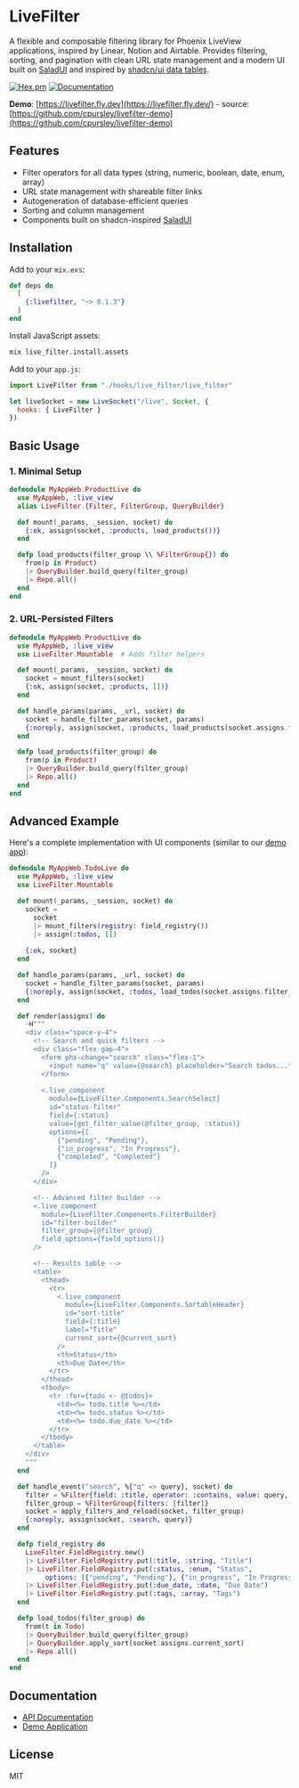 # LiveFilter

A flexible and composable filtering library for Phoenix LiveView applications, inspired by Linear, Notion and Airtable. Provides filtering, sorting, and pagination with clean URL state management and a modern UI built on [SaladUI](https://salad-storybook.fly.dev/) and inspired by [shadcn/ui data tables](https://tablecn.com/).

[![Hex.pm](https://img.shields.io/hexpm/v/livefilter.svg)](https://hex.pm/packages/livefilter)
[![Documentation](https://img.shields.io/badge/documentation-hexdocs-blue.svg)](https://hexdocs.pm/livefilter)

**Demo**: [https://livefilter.fly.dev](https://livefilter.fly.dev/) - source: [https://github.com/cpursley/livefilter-demo](https://github.com/cpursley/livefilter-demo)

## Features

- Filter operators for all data types (string, numeric, boolean, date, enum, array)
- URL state management with shareable filter links
- Autogeneration of database-efficient queries
- Sorting and column management
- Components built on shadcn-inspired [SaladUI](https://salad-storybook.fly.dev/)

## Installation

Add to your `mix.exs`:

```elixir
def deps do
  [
    {:livefilter, "~> 0.1.3"}
  ]
end
```

Install JavaScript assets:

```bash
mix live_filter.install.assets
```

Add to your `app.js`:

```javascript
import LiveFilter from "./hooks/live_filter/live_filter"

let liveSocket = new LiveSocket("/live", Socket, {
  hooks: { LiveFilter }
})
```

## Basic Usage

### 1. Minimal Setup

```elixir
defmodule MyAppWeb.ProductLive do
  use MyAppWeb, :live_view
  alias LiveFilter.{Filter, FilterGroup, QueryBuilder}

  def mount(_params, _session, socket) do
    {:ok, assign(socket, :products, load_products())}
  end

  defp load_products(filter_group \\ %FilterGroup{}) do
    from(p in Product)
    |> QueryBuilder.build_query(filter_group)
    |> Repo.all()
  end
end
```

### 2. URL-Persisted Filters

```elixir
defmodule MyAppWeb.ProductLive do
  use MyAppWeb, :live_view
  use LiveFilter.Mountable  # Adds filter helpers

  def mount(_params, _session, socket) do
    socket = mount_filters(socket)
    {:ok, assign(socket, :products, [])}
  end

  def handle_params(params, _url, socket) do
    socket = handle_filter_params(socket, params)
    {:noreply, assign(socket, :products, load_products(socket.assigns.filter_group))}
  end

  defp load_products(filter_group) do
    from(p in Product)
    |> QueryBuilder.build_query(filter_group)
    |> Repo.all()
  end
end
```

## Advanced Example

Here's a complete implementation with UI components (similar to our [demo app](https://livefilter.fly.dev/)):

```elixir
defmodule MyAppWeb.TodoLive do
  use MyAppWeb, :live_view
  use LiveFilter.Mountable

  def mount(_params, _session, socket) do
    socket = 
      socket
      |> mount_filters(registry: field_registry())
      |> assign(:todos, [])
    
    {:ok, socket}
  end

  def handle_params(params, _url, socket) do
    socket = handle_filter_params(socket, params)
    {:noreply, assign(socket, :todos, load_todos(socket.assigns.filter_group))}
  end

  def render(assigns) do
    ~H"""
    <div class="space-y-4">
      <!-- Search and quick filters -->
      <div class="flex gap-4">
        <form phx-change="search" class="flex-1">
          <input name="q" value={@search} placeholder="Search todos..." />
        </form>
        
        <.live_component 
          module={LiveFilter.Components.SearchSelect}
          id="status-filter"
          field={:status}
          value={get_filter_value(@filter_group, :status)}
          options={[
            {"pending", "Pending"},
            {"in_progress", "In Progress"}, 
            {"completed", "Completed"}
          ]}
        />
      </div>

      <!-- Advanced filter builder -->
      <.live_component
        module={LiveFilter.Components.FilterBuilder}
        id="filter-builder"
        filter_group={@filter_group}
        field_options={field_options()}
      />

      <!-- Results table -->
      <table>
        <thead>
          <tr>
            <.live_component 
              module={LiveFilter.Components.SortableHeader}
              id="sort-title"
              field={:title}
              label="Title"
              current_sort={@current_sort}
            />
            <th>Status</th>
            <th>Due Date</th>
          </tr>
        </thead>
        <tbody>
          <tr :for={todo <- @todos}>
            <td><%= todo.title %></td>
            <td><%= todo.status %></td>
            <td><%= todo.due_date %></td>
          </tr>
        </tbody>
      </table>
    </div>
    """
  end

  def handle_event("search", %{"q" => query}, socket) do
    filter = %Filter{field: :title, operator: :contains, value: query, type: :string}
    filter_group = %FilterGroup{filters: [filter]}
    socket = apply_filters_and_reload(socket, filter_group)
    {:noreply, assign(socket, :search, query)}
  end

  defp field_registry do
    LiveFilter.FieldRegistry.new()
    |> LiveFilter.FieldRegistry.put(:title, :string, "Title")
    |> LiveFilter.FieldRegistry.put(:status, :enum, "Status", 
         options: [{"pending", "Pending"}, {"in_progress", "In Progress"}, {"completed", "Completed"}])
    |> LiveFilter.FieldRegistry.put(:due_date, :date, "Due Date")
    |> LiveFilter.FieldRegistry.put(:tags, :array, "Tags")
  end

  defp load_todos(filter_group) do
    from(t in Todo)
    |> QueryBuilder.build_query(filter_group)
    |> QueryBuilder.apply_sort(socket.assigns.current_sort)
    |> Repo.all()
  end
end
```

## Documentation

- [API Documentation](https://hexdocs.pm/livefilter)
- [Demo Application](https://github.com/cpursley/livefilter-demo)

## License

MIT